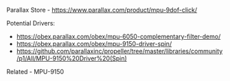 
Parallax Store - https://www.parallax.com/product/mpu-9dof-click/

Potential Drivers:
- https://obex.parallax.com/obex/mpu-6050-complementary-filter-demo/
- https://obex.parallax.com/obex/mpu-9150-driver-spin/
- https://github.com/parallaxinc/propeller/tree/master/libraries/community/p1/All/MPU-9150%20Driver%20(Spin)

Related - MPU-9150


